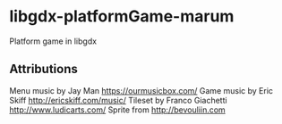 # libgdx-platformGame-marum
Platform game in libgdx


Attributions 
------------
Menu music by Jay Man https://ourmusicbox.com/
Game music by Eric Skiff http://ericskiff.com/music/
Tileset by Franco Giachetti http://www.ludicarts.com/
Sprite from http://bevouliin.com
